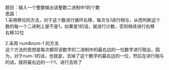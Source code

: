 题目：输入一个整数输出该整数二进制中1的个数   
思路：   
1.采用移位的方法，对于这个数进行循环右移，每次与1进行相与，从而判断这个数的每一个二进制上是不是1，如果是1的话，就进行计数，否则继续进行右移     
右移32位    

2.采用 num&num-1 的方法   
这个方法的思想是每次都将该数字的二进制中的最右边的一位数字进行取出，因为，对于num-1的话，也就是，去掉了这个数字的最右边的一位，然后在进行相与的话，就将最右边的一个1，进行去除了    

